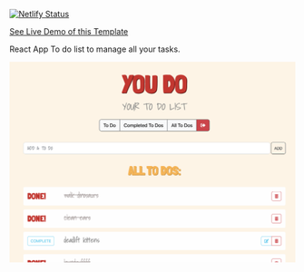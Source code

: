 [![Netlify Status](https://api.netlify.com/api/v1/badges/fc911246-e3cd-490b-8db6-7f77c2065bde/deploy-status)](https://app.netlify.com/sites/you-do-to-do-list/deploys)

[See Live Demo of this Template](https://you-do-to-do-list.netlify.app/)

React App To do list to manage all your tasks.

<img width="1148" alt="To Do List" src="https://github.com/elle-lawrence/YOU-DO/blob/main/public/youDoApp.png?raw=true">

